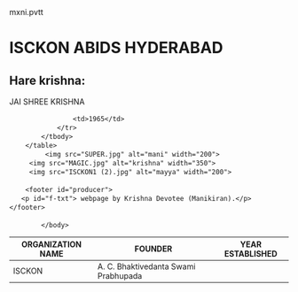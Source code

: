
<html>
    <head>
        mxni.pvtt
    </head>
    <body>
        <h1>ISCKON ABIDS HYDERABAD</h1>
        <h2>Hare krishna:</h2>
        <nav>JAI SHREE KRISHNA</nav>
        <table> 
            <thead>
                <th>ORGANIZATION NAME
                </th>
                <th>FOUNDER</th>
                <th>YEAR ESTABLISHED</th>
            </thead>
            <tbody>
                <tr>
                    <td>ISCKON
                    </td>
                    <td> A. C. Bhaktivedanta Swami Prabhupada</td>
                    
                    <td>1965</td>
                </tr>
            </tbody>
        </table> 
             <img src="SUPER.jpg" alt="mani" width="200">
         <img src="MAGIC.jpg" alt="krishna" width="350">
         <img src="ISCKON1 (2).jpg" alt="mayya" width="200">
        
        <footer id="producer">
       <p id="f-txt"> webpage by Krishna Devotee (Manikiran).</p>
    </footer>
         
            </body>
</html>

